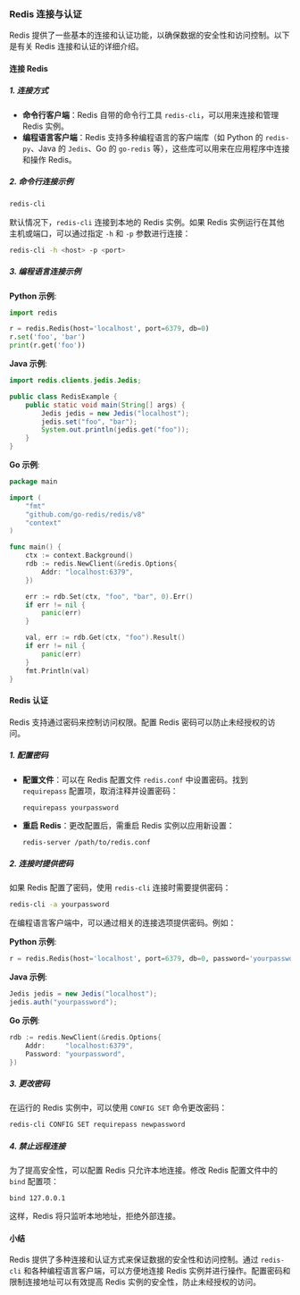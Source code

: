 ### Redis 连接与认证

Redis 提供了一些基本的连接和认证功能，以确保数据的安全性和访问控制。以下是有关 Redis 连接和认证的详细介绍。

#### 连接 Redis

##### 1. **连接方式**

- **命令行客户端**：Redis 自带的命令行工具 `redis-cli`，可以用来连接和管理 Redis 实例。
- **编程语言客户端**：Redis 支持多种编程语言的客户端库（如 Python 的 `redis-py`、Java 的 `Jedis`、Go 的 `go-redis` 等），这些库可以用来在应用程序中连接和操作 Redis。

##### 2. **命令行连接示例**

```bash
redis-cli
```

默认情况下，`redis-cli` 连接到本地的 Redis 实例。如果 Redis 实例运行在其他主机或端口，可以通过指定 `-h` 和 `-p` 参数进行连接：

```bash
redis-cli -h <host> -p <port>
```

##### 3. **编程语言连接示例**

**Python 示例**:

```python
import redis

r = redis.Redis(host='localhost', port=6379, db=0)
r.set('foo', 'bar')
print(r.get('foo'))
```

**Java 示例**:

```java
import redis.clients.jedis.Jedis;

public class RedisExample {
    public static void main(String[] args) {
        Jedis jedis = new Jedis("localhost");
        jedis.set("foo", "bar");
        System.out.println(jedis.get("foo"));
    }
}
```

**Go 示例**:

```go
package main

import (
    "fmt"
    "github.com/go-redis/redis/v8"
    "context"
)

func main() {
    ctx := context.Background()
    rdb := redis.NewClient(&redis.Options{
        Addr: "localhost:6379",
    })

    err := rdb.Set(ctx, "foo", "bar", 0).Err()
    if err != nil {
        panic(err)
    }

    val, err := rdb.Get(ctx, "foo").Result()
    if err != nil {
        panic(err)
    }
    fmt.Println(val)
}
```

#### Redis 认证

Redis 支持通过密码来控制访问权限。配置 Redis 密码可以防止未经授权的访问。

##### 1. **配置密码**

- **配置文件**：可以在 Redis 配置文件 `redis.conf` 中设置密码。找到 `requirepass` 配置项，取消注释并设置密码：

  ```plaintext
  requirepass yourpassword
  ```

- **重启 Redis**：更改配置后，需重启 Redis 实例以应用新设置：

  ```bash
  redis-server /path/to/redis.conf
  ```

##### 2. **连接时提供密码**

如果 Redis 配置了密码，使用 `redis-cli` 连接时需要提供密码：

```bash
redis-cli -a yourpassword
```

在编程语言客户端中，可以通过相关的连接选项提供密码。例如：

**Python 示例**:

```python
r = redis.Redis(host='localhost', port=6379, db=0, password='yourpassword')
```

**Java 示例**:

```java
Jedis jedis = new Jedis("localhost");
jedis.auth("yourpassword");
```

**Go 示例**:

```go
rdb := redis.NewClient(&redis.Options{
    Addr:     "localhost:6379",
    Password: "yourpassword",
})
```

##### 3. **更改密码**

在运行的 Redis 实例中，可以使用 `CONFIG SET` 命令更改密码：

```bash
redis-cli CONFIG SET requirepass newpassword
```

##### 4. **禁止远程连接**

为了提高安全性，可以配置 Redis 只允许本地连接。修改 Redis 配置文件中的 `bind` 配置项：

```plaintext
bind 127.0.0.1
```

这样，Redis 将只监听本地地址，拒绝外部连接。

#### 小结

Redis 提供了多种连接和认证方式来保证数据的安全性和访问控制。通过 `redis-cli` 和各种编程语言客户端，可以方便地连接 Redis 实例并进行操作。配置密码和限制连接地址可以有效提高 Redis 实例的安全性，防止未经授权的访问。